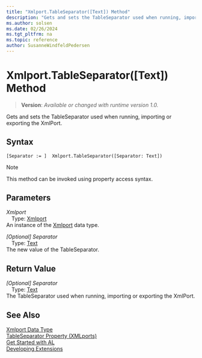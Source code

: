 ```yaml
---
title: "Xmlport.TableSeparator([Text]) Method"
description: "Gets and sets the TableSeparator used when running, importing or exporting the XmlPort."
ms.author: solsen
ms.date: 02/26/2024
ms.tgt_pltfrm: na
ms.topic: reference
author: SusanneWindfeldPedersen
---
```

[//]: # (START>DO_NOT_EDIT)
[//]: # (IMPORTANT:Do not edit any of the content between here and the END>DO_NOT_EDIT.)
[//]: # (Any modifications should be made in the .xml files in the ModernDev repo.)
# Xmlport.TableSeparator([Text]) Method
> **Version**: _Available or changed with runtime version 1.0._

Gets and sets the TableSeparator used when running, importing or exporting the XmlPort.


## Syntax
```AL
[Separator := ]  Xmlport.TableSeparator([Separator: Text])
```
> [!NOTE]
> This method can be invoked using property access syntax.
## Parameters
*Xmlport*  
&emsp;Type: [Xmlport](xmlport-data-type.md)  
An instance of the [Xmlport](xmlport-data-type.md) data type.  

*[Optional] Separator*  
&emsp;Type: [Text](../text/text-data-type.md)  
The new value of the TableSeparator.  


## Return Value
*[Optional] Separator*  
&emsp;Type: [Text](../text/text-data-type.md)  
The TableSeparator used when running, importing or exporting the XmlPort.


[//]: # (IMPORTANT: END>DO_NOT_EDIT)
## See Also
[Xmlport Data Type](xmlport-data-type.md)  
[TableSeparator Property \(XMLports\)](../../properties/devenv-tableseparator-property.md)  
[Get Started with AL](../../devenv-get-started.md)  
[Developing Extensions](../../devenv-dev-overview.md)
